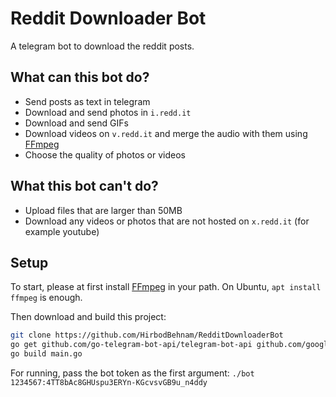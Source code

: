 # Reddit Downloader Bot
A telegram bot to download the reddit posts.
## What can this bot do?
* Send posts as text in telegram
* Download and send photos in `i.redd.it`
* Download and send GIFs
* Download videos on `v.redd.it` and merge the audio with them using [FFmpeg](https://www.ffmpeg.org/)
* Choose the quality of photos or videos
## What this bot can't do?
* Upload files that are larger than 50MB
* Download any videos or photos that are not hosted on `x.redd.it` (for example youtube)
## Setup
To start, please at first install [FFmpeg](https://www.ffmpeg.org/) in your path. On Ubuntu, `apt install ffmpeg` is enough.

Then download and build this project:
```bash
git clone https://github.com/HirbodBehnam/RedditDownloaderBot
go get github.com/go-telegram-bot-api/telegram-bot-api github.com/google/uuid github.com/patrickmn/go-cache
go build main.go
```

For running, pass the bot token as the first argument: `./bot 1234567:4TT8bAc8GHUspu3ERYn-KGcvsvGB9u_n4ddy`